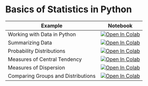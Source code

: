 
#  Basics of Statistics in Python

| Example  | Notebook  |
|---|---|
| Working with Data in Python  | [![Open In Colab](https://colab.research.google.com/assets/colab-badge.svg)](https://colab.research.google.com/github/Dr-AlaaKhamis/ISE518/blob/main/1_Statistics/Intro_Stats_RM_Section_1.ipynb)  |
| Summarizing Data  | [![Open In Colab](https://colab.research.google.com/assets/colab-badge.svg)](https://colab.research.google.com/github/Dr-AlaaKhamis/ISE518/blob/main/1_Statistics/Intro_Stats_RM_Section_2.ipynb)  |
| Probability Distributions  | [![Open In Colab](https://colab.research.google.com/assets/colab-badge.svg)](https://colab.research.google.com/github/Dr-AlaaKhamis/ISE518/blob/main/1_Statistics/Intro_Stats_RM_Section_3.ipynb)  |
| Measures of Central Tendency  | [![Open In Colab](https://colab.research.google.com/assets/colab-badge.svg)](https://colab.research.google.com/github/Dr-AlaaKhamis/ISE518/blob/main/1_Statistics/Intro_Stats_RM_Section_4.ipynb)  |
| Measures of Dispersion  | [![Open In Colab](https://colab.research.google.com/assets/colab-badge.svg)](https://colab.research.google.com/github/Dr-AlaaKhamis/ISE518/blob/main/1_Statistics/Intro_Stats_RM_Section_5.ipynb)  |
| Comparing Groups and Distributions  | [![Open In Colab](https://colab.research.google.com/assets/colab-badge.svg)](https://colab.research.google.com/github/Dr-AlaaKhamis/ISE518/blob/main/1_Statistics/Intro_Stats_RM_Section_6.ipynb)  |



